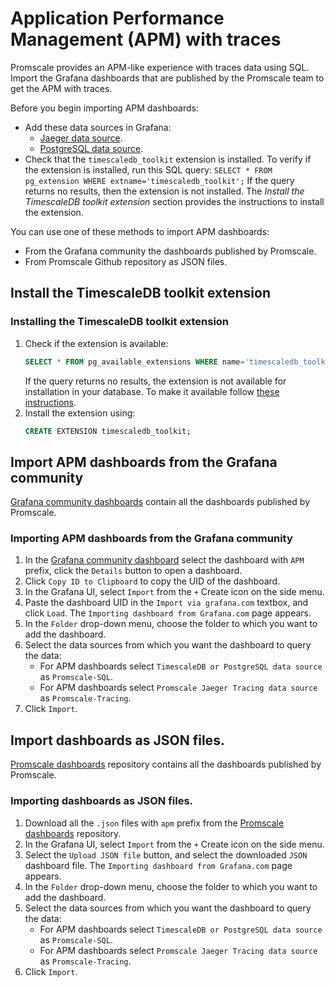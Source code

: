 # Application Performance Management (APM) with traces
Promscale provides an APM-like experience with traces data using SQL. Import the 
Grafana dashboards that are published by the Promscale team to get the APM 
with traces.

Before you begin importing APM dashboards:

* Add these data sources in Grafana:
    * [Jaeger data source][promscale-as-jaeger].
    * [PostgreSQL data source][promscale-as-postgresql].   
* Check that the `timescaledb_toolkit` extension is installed.
  To verify if the extension is installed, run this SQL query:
  `SELECT * FROM pg_extension WHERE extname='timescaledb_toolkit';` 
  If the query returns no results, then the extension is not installed. The
  *Install the TimescaleDB toolkit extension* section provides the instructions
  to install the extension.

You can use one of these methods to import APM dashboards:
*  From the Grafana community the dashboards published by Promscale.
*  From Promscale Github repository as JSON files.

## Install the TimescaleDB toolkit extension
<procedure> 

### Installing the TimescaleDB toolkit extension
1. Check if the extension is available:
   ```sql
   SELECT * FROM pg_available_extensions WHERE name='timescaledb_toolkit';
   ```
     If the query returns no results, the extension is not available for installation
     in your database. To make it available follow 
     [these instructions](install-toolkit). 
1. Install the extension using:
   ```sql
   CREATE EXTENSION timescaledb_toolkit;
   ```
</procedure>

## Import APM dashboards from the Grafana community
[Grafana community dashboards](promscale-grafana-dashboards) contain all the
dashboards published by Promscale. 

<procedure>

### Importing APM dashboards from the Grafana community
1.  In the [Grafana community dashboard](promscale-grafana-dashboards) select 
    the dashboard with `APM` prefix, click the `Details` button to open a dashboard. 
1.  Click `Copy ID to Clipboard` to copy the UID of the dashboard.
1.  In the Grafana UI, select `Import` from the `+` Create icon on the side
    menu.
1.  Paste the dashboard UID in the `Import via grafana.com` textbox, and click
    `Load`. The `Importing dashboard from Grafana.com` page appears.
1.  In  the `Folder` drop-down menu, choose the folder to which you want to add
    the dashboard.
1.  Select the data sources from which you want the dashboard to query the data:
    * For APM dashboards select `TimescaleDB or PostgreSQL data source` as
      `Promscale-SQL`.
    * For APM dashboards select `Promscale Jaeger Tracing data source` as
      `Promscale-Tracing`.
1.  Click `Import`.

</procedure>

## Import dashboards as JSON files.

[Promscale dashboards](promscale-github-dashboards) repository contains all the
dashboards published by Promscale. 

<procedure>

### Importing dashboards as JSON files.
1.  Download all the `.json` files with `apm` prefix from the [Promscale
    dashboards](promscle-github-dashboards) repository.
1.  In the Grafana UI, select `Import` from the `+` Create icon on the side
    menu.
1.  Select the `Upload JSON file` button, and select the downloaded `JSON` dashboard
    file. The `Importing dashboard from Grafana.com` page appears.
1.  In  the `Folder` drop-down menu, choose the folder to which you want to add
    the dashboard.
1.  Select the data sources from which you want the dashboard to query the data:
    * For APM dashboards select `TimescaleDB or PostgreSQL data source` as
      `Promscale-SQL`.
    * For APM dashboards select `Promscale Jaeger Tracing data source` as
      `Promscale-Tracing`.
1.  Click `Import`.

</procedure>

[promscale-grafana-dashboards]: https://grafana.com/orgs/promscale/dashboards
[promscale-as-prometheus]:
    /visualize-data/grafana/#promscale-as-prometheus-datasource
[promscale-as-jaeger]: /visualize-data/grafana/#promscale-as-jaeger-datasource
[promscale-as-postgresql]:
    /visualize-data/grafana/#promscale-as-postgresql-datasource
[install-toolkit]:/timescaledb/latest/how-to-guides/hyperfunctions/install-toolkit

